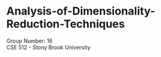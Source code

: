 # Analysis-of-Dimensionality-Reduction-Techniques

Group Number: 16 <br>
CSE 512 - Stony Brook University
